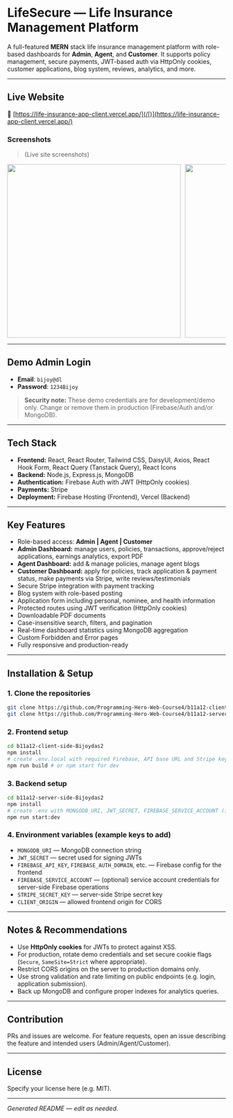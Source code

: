# LifeSecure — Life Insurance Management Platform

A full-featured **MERN** stack life insurance management platform with role-based dashboards for **Admin**, **Agent**, and **Customer**. It supports policy management, secure payments, JWT-based auth via HttpOnly cookies, customer applications, blog system, reviews, analytics, and more.

---

## Live Website

🔗 [https://life-insurance-app-client.vercel.app/](/[)](https://life-insurance-app-client.vercel.app/)

### Screenshots

> (Live site screenshots)

<div style="display: flex; overflow-x: auto; gap: 10px;">
  <img src="https://i.ibb.co/Wv9Rb5hH/Screenshot-2025-10-26-203423.png" width="400">
  <img src="https://i.ibb.co/dszkQZdv/Screenshot-2025-10-26-203542.png" width="400">
  <img src="https://i.ibb.co/b5MQ8gqm/Screenshot-2025-10-26-203752.png" width="400">
  <img src="https://i.ibb.co.com/5WL6X3Jm/Screenshot-3.png" width="400">
</div>

---

## Demo Admin Login

* **Email**: `bijoy@dl`
* **Password**: `1234Bijoy`

> **Security note:** These demo credentials are for development/demo only. Change or remove them in production (Firebase/Auth and/or MongoDB).

---

## Tech Stack

* **Frontend:** React, React Router, Tailwind CSS, DaisyUI, Axios, React Hook Form, React Query (Tanstack Query), React Icons
* **Backend:** Node.js, Express.js, MongoDB
* **Authentication:** Firebase Auth with JWT (HttpOnly cookies)
* **Payments:** Stripe
* **Deployment:** Firebase Hosting (Frontend), Vercel (Backend)

---

## Key Features

* Role-based access: **Admin | Agent | Customer**
* **Admin Dashboard:** manage users, policies, transactions, approve/reject applications, earnings analytics, export PDF
* **Agent Dashboard:** add & manage policies, manage agent blogs
* **Customer Dashboard:** apply for policies, track application & payment status, make payments via Stripe, write reviews/testimonials
* Secure Stripe integration with payment tracking
* Blog system with role-based posting
* Application form including personal, nominee, and health information
* Protected routes using JWT verification (HttpOnly cookies)
* Downloadable PDF documents
* Case-insensitive search, filters, and pagination
* Real-time dashboard statistics using MongoDB aggregation
* Custom Forbidden and Error pages
* Fully responsive and production-ready

---

## Installation & Setup

### 1. Clone the repositories

```bash
git clone https://github.com/Programming-Hero-Web-Course4/b11a12-client-side-Bijoydas2
git clone https://github.com/Programming-Hero-Web-Course4/b11a12-server-side-Bijoydas2
```

### 2. Frontend setup

```bash
cd b11a12-client-side-Bijoydas2
npm install
# create .env.local with required Firebase, API base URL and Stripe keys
npm run build # or npm start for dev
```

### 3. Backend setup

```bash
cd b11a12-server-side-Bijoydas2
npm install
# create .env with MONGODB_URI, JWT_SECRET, FIREBASE_SERVICE_ACCOUNT (if used), STRIPE_SECRET_KEY
npm run start:dev
```

### 4. Environment variables (example keys to add)

* `MONGODB_URI` — MongoDB connection string
* `JWT_SECRET` — secret used for signing JWTs
* `FIREBASE_API_KEY`, `FIREBASE_AUTH_DOMAIN`, etc. — Firebase config for the frontend
* `FIREBASE_SERVICE_ACCOUNT` — (optional) service account credentials for server-side Firebase operations
* `STRIPE_SECRET_KEY` — server-side Stripe secret key
* `CLIENT_ORIGIN` — allowed frontend origin for CORS

---

## Notes & Recommendations

* Use **HttpOnly cookies** for JWTs to protect against XSS.
* For production, rotate demo credentials and set secure cookie flags (`Secure`, `SameSite=Strict` where appropriate).
* Restrict CORS origins on the server to production domains only.
* Use strong validation and rate limiting on public endpoints (e.g. login, application submission).
* Back up MongoDB and configure proper indexes for analytics queries.

---

## Contribution

PRs and issues are welcome. For feature requests, open an issue describing the feature and intended users (Admin/Agent/Customer).

---

## License

Specify your license here (e.g. MIT).

---

*Generated README — edit as needed.*
